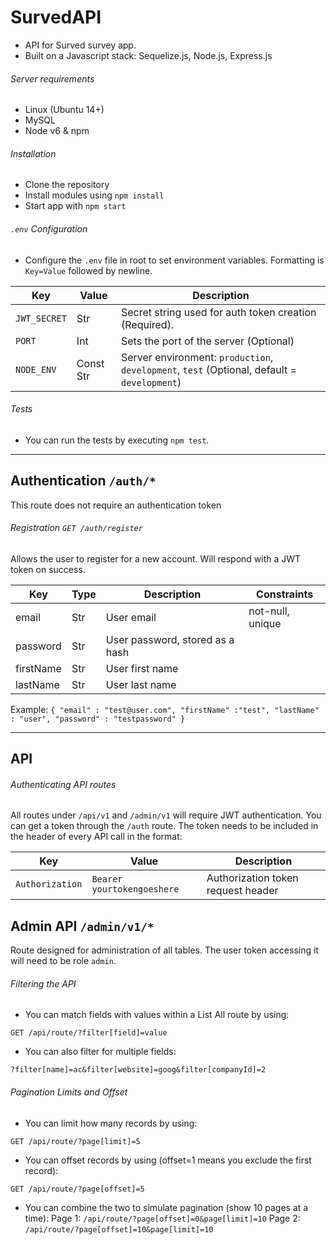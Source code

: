 SurvedAPI
=================
* API for Surved survey app.
* Built on a Javascript stack: Sequelize.js, Node.js, Express.js

###### Server requirements
* Linux (Ubuntu 14+)
* MySQL
* Node v6 & npm

###### Installation
* Clone the repository
* Install modules using `npm install`
* Start app with `npm start`

###### `.env` Configuration
* Configure the `.env` file in root to set environment variables.
Formatting is `Key=Value` followed by newline.

Key | Value | Description
--- | --- | ---
`JWT_SECRET` | Str | Secret string used for auth token creation (Required).
`PORT` | Int | Sets the port of the server (Optional)
`NODE_ENV` | Const Str | Server environment: `production`, `development`, `test` (Optional, default = `development`)

###### Tests
* You can run the tests by executing `npm test`.

---

## Authentication `/auth/*`
This route does not require an authentication token

###### Registration `GET /auth/register`
Allows the user to register for a new account. Will respond with a JWT token on success.

Key | Type | Description | Constraints
--- | --- | --- | ---
email | Str | User email | not-null, unique
password | Str | User password, stored as a hash |
firstName | Str | User first name |
lastName | Str | User last name |
Example:
`{
  "email" : "test@user.com",
  "firstName" :"test",
  "lastName" : "user",
  "password" : "testpassword"
}`

---

## API

###### Authenticating API routes
All routes under `/api/v1` and `/admin/v1` will require JWT authentication.
You can get a token through the `/auth` route.
The token needs to be included in the header of every API call in the format:

Key | Value | Description
--- | --- | ---
`Authorization` | `Bearer yourtokengoeshere` | Authorization token request header


## Admin API `/admin/v1/*`
Route designed for administration of all tables. The user token accessing it will need to be role `admin`.

###### Filtering the API
- You can match fields with values within a List All route by using:
```
GET /api/route/?filter[field]=value
```

- You can also filter for multiple fields:
```
?filter[name]=ac&filter[website]=goog&filter[companyId]=2
```

###### Pagination Limits and Offset
- You can limit how many records by using:
```
GET /api/route/?page[limit]=5
```

- You can offset records by using (offset=1 means you exclude the first record):
```
GET /api/route/?page[offset]=5
```

- You can combine the two to simulate pagination (show 10 pages at a time):
Page 1: `/api/route/?page[offset]=0&page[limit]=10`
Page 2: `/api/route/?page[offset]=10&page[limit]=10`


